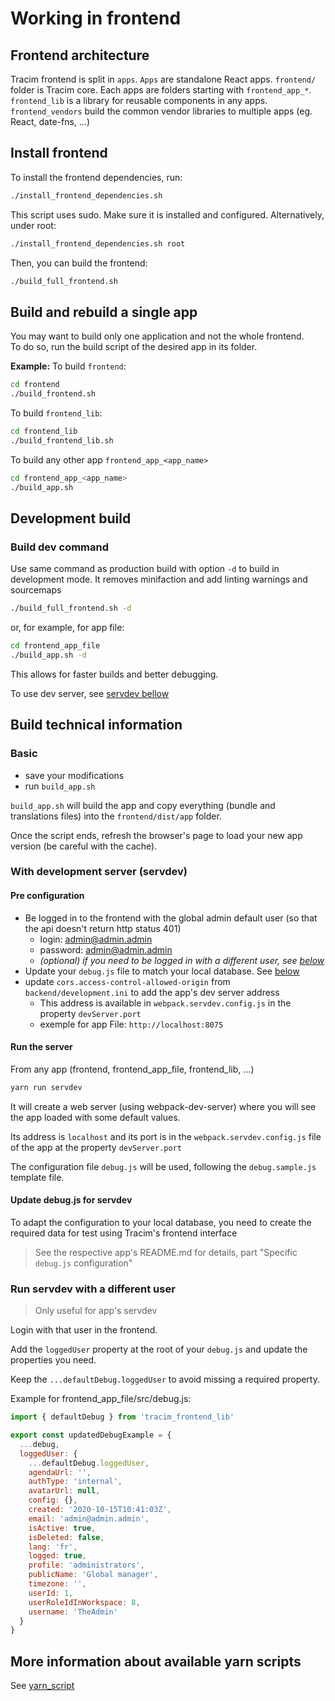# Working in frontend

## Frontend architecture

Tracim frontend is split in `apps`.
`Apps` are standalone React apps.
`frontend/` folder is Tracim core.
Each apps are folders starting with `frontend_app_*`.
`frontend_lib` is a library for reusable components in any apps.
`frontend_vendors` build the common vendor libraries to multiple apps (eg. React, date-fns, ...)

## Install frontend

To install the frontend dependencies, run:

```bash
./install_frontend_dependencies.sh
```

This script uses sudo. Make sure it is installed and configured.
Alternatively, under root:

```bash
./install_frontend_dependencies.sh root
```

Then, you can build the frontend:

```bash
./build_full_frontend.sh
```

## Build and rebuild a single app

You may want to build only one application and not the whole frontend.  
To do so, run the build script of the desired app in its folder.

**Example:**
To build `frontend`:
```bash
cd frontend
./build_frontend.sh
```

To build `frontend_lib`:
```bash
cd frontend_lib
./build_frontend_lib.sh
```

To build any other app `frontend_app_<app_name>`
```bash
cd frontend_app_<app_name>
./build_app.sh
```

## Development build

### Build dev command

Use same command as production build with option `-d` to build in development mode.
It removes minifaction and add linting warnings and sourcemaps

```bash
./build_full_frontend.sh -d
```
or, for example, for app file:
```bash
cd frontend_app_file
./build_app.sh -d
```

This allows for faster builds and better debugging.

To use dev server, see [servdev bellow](#with-development-server-servdev)


## Build technical information

### Basic

- save your modifications
- run `build_app.sh`

`build_app.sh` will build the app and copy everything (bundle and translations files) into the `frontend/dist/app` folder.

Once the script ends, refresh the browser's page to load your new app version (be careful with the cache).

### With development server (servdev)

#### Pre configuration

- Be logged in to the frontend with the global admin default user (so that the api doesn't return http status 401)
  - login: admin@admin.admin
  - password: admin@admin.admin
  - _(optional) if you need to be logged in with a different user, see [below](#run-servdev-with-a-different-user)_
- Update your `debug.js` file to match your local database. See [below](#update-debugjs-for-servdev)
- update `cors.access-control-allowed-origin` from `backend/development.ini` to add the app's dev server address
  - This address is available in `webpack.servdev.config.js` in the property `devServer.port`
  - exemple for app File: `http://localhost:8075`

#### Run the server

From any app (frontend, frontend_app_file, frontend_lib, ...)

```bash
yarn run servdev
```

It will create a web server (using webpack-dev-server) where you will see the app loaded with some default values.

Its address is `localhost` and its port is in the `webpack.servdev.config.js` file of the app at the property `devServer.port`

The configuration file `debug.js` will be used, following the `debug.sample.js` template file.

#### Update debug.js for servdev

To adapt the configuration to your local database, you need to create the required data for test using Tracim's frontend interface
> See the respective app's README.md for details, part "Specific `debug.js` configuration"

### Run servdev with a different user

> Only useful for app's servdev

Login with that user in the frontend.

Add the `loggedUser` property at the root of your `debug.js` and update the properties you need.

Keep the `...defaultDebug.loggedUser` to avoid missing a required property.

Example for frontend_app_file/src/debug.js:

```javascript
import { defaultDebug } from 'tracim_frontend_lib'

export const updatedDebugExample = {
  ...debug,
  loggedUser: {
    ...defaultDebug.loggedUser,
    agendaUrl: '',
    authType: 'internal',
    avatarUrl: null,
    config: {},
    created: '2020-10-15T10:41:03Z',
    email: 'admin@admin.admin',
    isActive: true,
    isDeleted: false,
    lang: 'fr',
    logged: true,
    profile: 'administrators',
    publicName: 'Global manager',
    timezone: '',
    userId: 1,
    userRoleIdInWorkspace: 8,
    username: 'TheAdmin'
  }
}
```

## More information about available yarn scripts

See [yarn_script](/docs/development/frontend/scripts.md)

